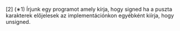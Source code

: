 [2] (∗1) Írjunk egy programot amely kírja, hogy signed ha a puszta karakterek előjelesek az implementációnkon
egyébként kiírja, hogy unsigned.
